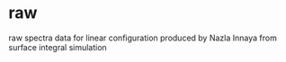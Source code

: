 # raw
raw spectra data for linear configuration produced by Nazla Innaya from surface integral simulation
